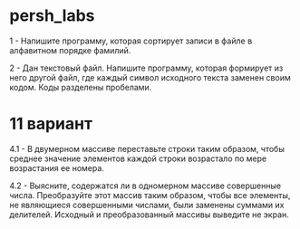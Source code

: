 # persh_labs

1 - Напишите программу, которая сортирует записи в файле в алфавитном порядке фамилий.

2 - Дан текстовый файл. Напишите программу, которая формирует из него другой файл, где каждый символ исходного текста заменен своим кодом. Коды разделены пробелами.

# 11 вариант
4.1 - В двумерном массиве переставьте строки таким образом, чтобы среднее значение элементов каждой строки возрастало по мере возрастания ее номера.

4.2 - Выясните, содержатся ли в одномерном массиве совершенные числа. Преобразуйте этот массив таким образом, чтобы все элементы, не являющиеся совершенными числами, были заменены суммами их делителей. Исходный и преобразованный массивы выведите не экран.
